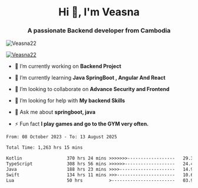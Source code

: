<h1 align="center">Hi 👋, I'm Veasna</h1>
<h3 align="center">A passionate Backend developer from Cambodia</h3>

<p align="left"> <img src="https://komarev.com/ghpvc/?username=Veasna22&label=Profile%20views&color=0e75b6&style=flat" alt="Veasna22" /> </p>

<p align="left"> <a href="https://github.com/ryo-ma/github-profile-trophy"><img src="https://github-profile-trophy.vercel.app/?username=veasna22&theme=dracula" alt="Veasna22" /></a> </p>

- 🔭 I’m currently working on **Backend Project**

- 🌱 I’m currently learning **Java SpringBoot , Angular And React**

- 👯 I’m looking to collaborate on **Advance Security and Frontend**

- 🤝 I’m looking for help with **My backend Skills**

- 💬 Ask me about **springboot, java**

- ⚡ Fun fact **I play games and go to the GYM very often.**

<!--START_SECTION:waka-->

```txt
From: 08 October 2023 - To: 13 August 2025

Total Time: 1,263 hrs 15 mins

Kotlin                 370 hrs 24 mins >>>>>>>------------------   29.32 %
TypeScript             308 hrs 56 mins >>>>>>-------------------   24.46 %
Java                   188 hrs 23 mins >>>>---------------------   14.91 %
Swift                  134 hrs 11 mins >>>----------------------   10.62 %
Lua                    50 hrs          >------------------------   03.96 %
```

<!--END_SECTION:waka-->

